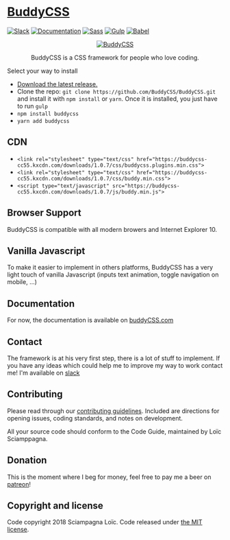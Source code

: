 # [BuddyCSS](https://buddycss.com/)

[![Slack](https://img.shields.io/badge/chat-slack-red.svg)](https://join.slack.com/t/buddycss/shared_invite/enQtMzk2NDQxODMxNjcwLWQ5MmQxNzFiNGUwY2QyZDE2YTlhMjkyMDFjZjNiYzAzZGNmYjkyMjI0OTIyOGM3OTQ3ZDc4ZTQ3MDFlMDFlMjE)
[![Documentation](https://img.shields.io/badge/doc-website-blue.svg)](https://buddycss.com/)
[![Sass](https://img.shields.io/badge/sass-3.4.23-ff69b4.svg)](https://sass-lang.com/)
[![Gulp](https://img.shields.io/badge/gulp-3.9.1-cf4647.svg)](https://gulpjs.com/)
[![Babel](https://img.shields.io/badge/babel--f5da55.svg)](https://babeljs.io/)

<p align="center"><a href="https://buddycss.com/"><img src="https://buddycss.com/images/logo-buddy-color.png" alt="BuddyCSS" style="max-width:100%;" /></a></p>
<p align="center">BuddyCSS is a CSS framework for people who love coding.</p
  

## Select your way to install

- [Download the latest release.](https://buddycss.com/downloads/buddycss-1.0.7.zip)
- Clone the repo: `git clone https://github.com/BuddyCSS/BuddyCSS.git` and install it with `npm install` or `yarn`. Once it is installed, you just have to run `gulp`
- `npm install buddycss`
- `yarn add buddycss`

## CDN

- `<link rel="stylesheet" type="text/css" href="https://buddycss-cc55.kxcdn.com/downloads/1.0.7/css/buddycss.plugins.min.css">`
- `<link rel="stylesheet" type="text/css" href="https://buddycss-cc55.kxcdn.com/downloads/1.0.7/css/buddy.min.css">`
- `<script type="text/javascript" src="https://buddycss-cc55.kxcdn.com/downloads/1.0.7/js/buddy.min.js">`


## Browser Support

BuddyCSS is compatible with all modern browers and Internet Explorer 10.



## Vanilla Javascript

To make it easier to implement in others platforms, BuddyCSS has a very light touch of vanilla Javascript (inputs text animation, toggle navigation on mobile, ...)



## Documentation

For now, the documentation is available on [buddyCSS.com](https://buddycss.com/)


## Contact

The framework is at his very first step, there is a lot of stuff to implement. If you have any ideas which could help me to improve my way to work contact me! I'm available on [slack](https://join.slack.com/t/buddycss/shared_invite/enQtMzk2NDQxODMxNjcwLWQ5MmQxNzFiNGUwY2QyZDE2YTlhMjkyMDFjZjNiYzAzZGNmYjkyMjI0OTIyOGM3OTQ3ZDc4ZTQ3MDFlMDFlMjE)


## Contributing

Please read through our [contributing guidelines](https://github.com/BuddyCSS/BuddyCSS/blob/master/CONTRIBUTING.md). Included are directions for opening issues, coding standards, and notes on development.

All your source code should conform to the Code Guide, maintained by Loïc Sciamppagna.


## Donation

This is the moment where I beg for money, feel free to pay me a beer on [patreon](https://www.patreon.com/buddycss)!


## Copyright and license

Code copyright 2018 Sciampagna Loïc. Code released under [the MIT license](https://github.com/BuddyCSS/BuddyCSS/blob/master/LICENSE).
